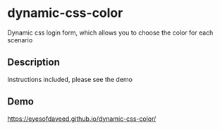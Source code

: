# dynamic-css-color
Dynamic css login form, which allows you to choose the color for each scenario

## Description
Instructions included, please see the demo

## Demo
https://eyesofdaveed.github.io/dynamic-css-color/
